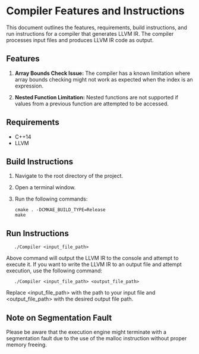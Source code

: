 # Compiler Features and Instructions

This document outlines the features, requirements, build instructions, and run instructions for a compiler that generates LLVM IR. The compiler processes input files and produces LLVM IR code as output.

## Features

1. **Array Bounds Check Issue:** The compiler has a known limitation where array bounds checking might not work as expected when the index is an expression.

2. **Nested Function Limitation:** Nested functions are not supported if values from a previous function are attempted to be accessed.

## Requirements

- C++14
- LLVM

## Build Instructions

1. Navigate to the root directory of the project.
2. Open a terminal window.
3. Run the following commands:

       cmake . -DCMKAE_BUILD_TYPE=Release
       make

## Run Instructions

       ./Compiler <input_file_path>

  Above command will output the LLVM IR to the console and attempt to execute it. If you want to write the LLVM IR to an output file and attempt execution, use the following command:
  
       ./Compiler <input_file_path> <output_file_path>

  Replace <input_file_path> with the path to your input file and <output_file_path> with the desired output file path.

## Note on Segmentation Fault

Please be aware that the execution engine might terminate with a segmentation fault due to the use of the malloc instruction without proper memory freeing.
